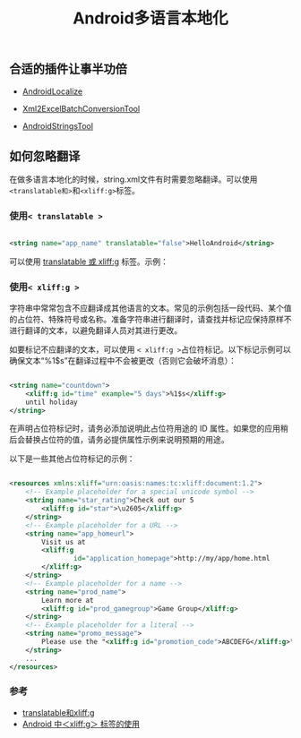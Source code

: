 ﻿---
title: 'Android多语言本地化'
excerpt: ""
categories:
  - 移动端
tags:
  - Android
---

## 合适的插件让事半功倍

- [AndroidLocalize](https://blog.csdn.net/qq_43540406/article/details/113615407)

- [Xml2ExcelBatchConversionTool](https://plugins.jetbrains.com/plugin/17580-xml2excelbatchconversiontool)

- [AndroidStringsTool](https://plugins.jetbrains.com/plugin/14444-androidstringstool)

## 如何忽略翻译

在做多语言本地化的时候，string.xml文件有时需要忽略翻译。可以使用`<translatable和>`和`<xliff:g>`标签。

### 使用`< translatable >`

```xml

<string name="app_name" translatable="false">HelloAndroid</string>
```

可以使用 [translatable 或 xliff:g](https://developer.android.com/guide/topics/resources/localization#managing-strings)
标签。示例：

### 使用`< xliff:g >`

字符串中常常包含不应翻译成其他语言的文本。常见的示例包括一段代码、某个值的占位符、特殊符号或名称。准备字符串进行翻译时，请查找并标记应保持原样不进行翻译的文本，以避免翻译人员对其进行更改。

如要标记不应翻译的文本，可以使用 `< xliff:g >`占位符标记。以下标记示例可以确保文本“%1$s”在翻译过程中不会被更改（否则它会破坏消息）：

```xml

<string name="countdown">
    <xliff:g id="time" example="5 days">%1$s</xliff:g>
    until holiday
</string>
```

在声明占位符标记时，请务必添加说明此占位符用途的 ID 属性。如果您的应用稍后会替换占位符的值，请务必提供属性示例来说明预期的用途。

以下是一些其他占位符标记的示例：

```xml

<resources xmlns:xliff="urn:oasis:names:tc:xliff:document:1.2">
    <!-- Example placeholder for a special unicode symbol -->
    <string name="star_rating">Check out our 5
        <xliff:g id="star">\u2605</xliff:g>
    </string>
    <!-- Example placeholder for a URL -->
    <string name="app_homeurl">
        Visit us at
        <xliff:g
                id="application_homepage">http://my/app/home.html
        </xliff:g>
    </string>
    <!-- Example placeholder for a name -->
    <string name="prod_name">
        Learn more at
        <xliff:g id="prod_gamegroup">Game Group</xliff:g>
    </string>
    <!-- Example placeholder for a literal -->
    <string name="promo_message">
        Please use the "<xliff:g id="promotion_code">ABCDEFG</xliff:g>" to get a discount.
    </string>
    ...
</resources>
```

### 参考

- [translatable和xliff:g](https://developer.android.com/guide/topics/resources/localization#managing-strings)
- [Android 中＜xliff:g＞ 标签的使用](https://blog.csdn.net/qq_43540406/article/details/113615407)
